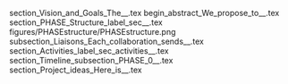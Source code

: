 section_Vision_and_Goals_The__.tex
begin_abstract_We_propose_to__.tex
section_PHASE_Structure_label_sec__.tex
figures/PHASEstructure/PHASEstructure.png
subsection_Liaisons_Each_collaboration_sends__.tex
section_Activities_label_sec_activities__.tex
section_Timeline_subsection_PHASE_0__.tex
section_Project_ideas_Here_is__.tex
